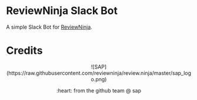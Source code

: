 ReviewNinja Slack Bot
=======

A simple Slack Bot for [ReviewNinja](http://www.review.ninja/).


Credits
=======

<p align="center">
![SAP](https://raw.githubusercontent.com/reviewninja/review.ninja/master/sap_logo.png)

<p align="center">
:heart: from the github team @ sap
